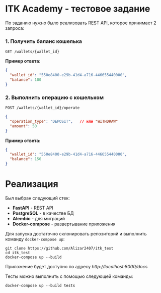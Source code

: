 # ITK Academy - тестовое задание

По заданию нужно было реализовать REST API, которое принимает 2 запроса:

### 1. Получить баланс кошелька

`GET /wallets/{wallet_id}`

**Пример ответа:**
```json
{
  "wallet_id": "550e8400-e29b-41d4-a716-446655440000",
  "balance": 100
}
```

### 2. Выполнить операцию с кошельком

`POST /wallets/{wallet_id}/operate`
```json
{
  "operation_type": "DEPOSIT",   // или "WITHDRAW"
  "amount": 50
}
```

**Пример ответа:**
```json
{
  "wallet_id": "550e8400-e29b-41d4-a716-446655440000",
  "balance": 150
}
```

# Реализация

Был выбран следующий стек:
- **FastAPI** - REST API
- **PostgreSQL** - в качестве БД
- **Alembic** - для миграций
- **Docker-compose** - развертывание приложения

Для запуска достаточно склонировать репозиторий и выполнить команду `docker-compose up`:
```shell
git clone https://github.com/Alizar2407/itk_test
cd itk_test
docker-compose up --build
```

Приложение будет доступно по адресу *http://localhost:8000/docs*

Тесты можно выполнить с помощью следующей команды:
```shell
docker-compose up --build tests
```
